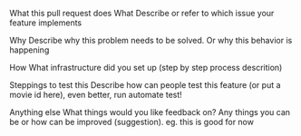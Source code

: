 What this pull request does
What
Describe or refer to which issue your feature implements

Why
Describe why this problem needs to be solved. Or why this behavior is happening

How
What infrastructure did you set up (step by step process descrition)

Steppings to test this
Describe how can people test this feature (or put a movie id here), even better, run automate test!

Anything else
What things would you like feedback on? Any things you can be or how can be improved (suggestion). eg. this is good for now
